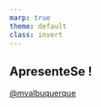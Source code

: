 ```yaml
---
marp: true
theme: default
class: invert
---
```


## ApresenteSe !



[@mvalbuquerque](http://www.linkedin.com/in/mvalbuquerque)